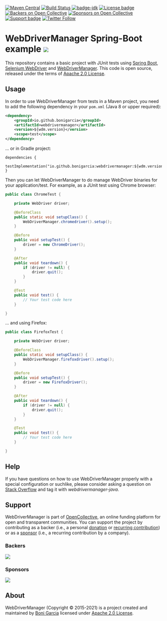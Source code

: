 [![Maven Central](https://img.shields.io/maven-central/v/io.github.bonigarcia/webdrivermanager.svg)](https://search.maven.org/#search%7Cga%7C1%7Cg%3Aio.github.bonigarcia%20a%3Awebdrivermanager)
[![Build Status](https://github.com/bonigarcia/webdrivermanager-spring-boot/workflows/build/badge.svg)](https://github.com/bonigarcia/webdrivermanager-spring-boot/actions)
[![badge-jdk](https://img.shields.io/badge/jdk-8-green.svg)](https://www.oracle.com/technetwork/java/javase/downloads/index.html)
[![License badge](https://img.shields.io/badge/license-Apache2-green.svg)](https://www.apache.org/licenses/LICENSE-2.0)
[![Backers on Open Collective](https://opencollective.com/webdrivermanager/backers/badge.svg)](#backers)
[![Sponsors on Open Collective](https://opencollective.com/webdrivermanager/sponsors/badge.svg)](#sponsors)
[![Support badge](https://img.shields.io/badge/stackoverflow-webdrivermanager_java-green.svg?logo=stackoverflow)](https://stackoverflow.com/questions/tagged/webdrivermanager-java)
[![Twitter Follow](https://img.shields.io/twitter/follow/boni_gg.svg?style=social)](https://twitter.com/boni_gg)

# WebDriverManager Spring-Boot example [![][Logo]][GitHub Repository]

This repository contains a basic project with JUnit tests using [Spring Boot], [Selenium WebDriver] and [WebDriverManager]. This code is open source, released under the terms of [Apache 2.0 License].

## Usage

In order to use WebDriverManager from tests in a Maven project, you need to add the following dependency in your `pom.xml` (Java 8 or upper required):

```xml
<dependency>
    <groupId>io.github.bonigarcia</groupId>
    <artifactId>webdrivermanager</artifactId>
    <version>${wdm.version}</version>
    <scope>test</scope>
</dependency>
```

... or in Gradle project:

```
dependencies {
    testImplementation("io.github.bonigarcia:webdrivermanager:${wdm.version}")
}
```

Then you can let WebDriverManager to do manage WebDriver binaries for your application/test. For example, as a JUnit test using Chrome browser:

```java
public class ChromeTest {

	private WebDriver driver;

	@BeforeClass
	public static void setupClass() {
		WebDriverManager.chromedriver().setup();
	}

	@Before
	public void setupTest() {
		driver = new ChromeDriver();
	}

	@After
	public void teardown() {
		if (driver != null) {
			driver.quit();
		}
	}

	@Test
	public void test() {
		// Your test code here
	}

}
```

... and using Firefox:

```java
public class FirefoxTest {

	private WebDriver driver;

	@BeforeClass
	public static void setupClass() {
		WebDriverManager.firefoxdriver().setup();
	}

	@Before
	public void setupTest() {
		driver = new FirefoxDriver();
	}

	@After
	public void teardown() {
		if (driver != null) {
			driver.quit();
		}
	}

	@Test
	public void test() {
		// Your test code here
	}

}
```

## Help

If you have questions on how to use WebDriverManager properly with a special configuration or suchlike, please consider asking a question on [Stack Overflow] and tag it with  *webdrivermanager-java*.

## Support

WebDriverManager is part of [OpenCollective], an online funding platform for open and transparent communities. You can support the project by contributing as a backer (i.e., a personal [donation] or [recurring contribution]) or as a [sponsor] (i.e., a recurring contribution by a company).

### Backers

<a href="https://opencollective.com/webdrivermanager" target="_blank"><img src="https://opencollective.com/webdrivermanager/backers.svg?width=890"></a>

### Sponsors

<a href="https://opencollective.com/webdrivermanager" target="_blank"><img src="https://opencollective.com/webdrivermanager/sponsor.svg?width=890"></a>

## About

WebDriverManager (Copyright &copy; 2015-2021) is a project created and maintained by [Boni Garcia] licensed under [Apache 2.0 License].

[Apache 2.0 License]: https://www.apache.org/licenses/LICENSE-2.0
[Boni Garcia]: https://bonigarcia.github.io/
[Selenium WebDriver]: https://docs.seleniumhq.org/projects/webdriver/
[WebDriverManager]:https://github.com/bonigarcia/webdrivermanager/
[Logo]: https://bonigarcia.github.io/img/webdrivermanager.png
[GitHub Repository]: https://github.com/bonigarcia/webdrivermanager-spring-boot
[Spring Boot]: https://spring.io/projects/spring-boot
[Stack Overflow]: https://stackoverflow.com/questions/tagged/webdrivermanager-java
[OpenCollective]: https://opencollective.com/webdrivermanager
[donation]: https://opencollective.com/webdrivermanager/donate
[recurring contribution]: https://opencollective.com/webdrivermanager/contribute/backer-8132/checkout
[sponsor]: https://opencollective.com/webdrivermanager/contribute/sponsor-8133/checkout
